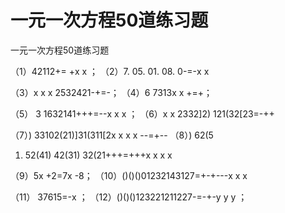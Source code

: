 # 一元一次方程50道练习题
一元一次方程50道练习题

（1）42112+=
+x x ； （2）7. 05. 01. 08. 0-=-x x

（3）x x x 2532421-+=-； （4）6
7313x x +=+；

（5）
3
1632141+++=--x x x ； （6）x x 2332]2) 121(32[23=-++

（7）) 33102(21)]31(311[2x x x x --=+--
（8）) 62(5
1) 52(41) 42(31) 32(21+++=+++x x x x

（9）5x +2=7x -8； （10）()()()01232143127=+-+---x x x

（11）
37615=-x ； （12）()()()123221211227-=-+-y y y ；